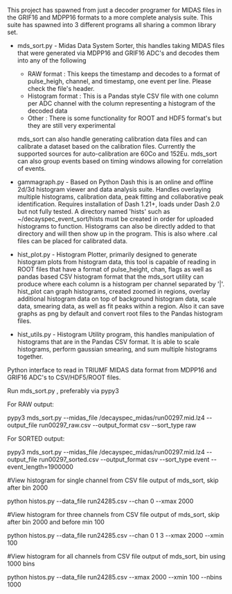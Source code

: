 This project has spawned from just a decoder programer for MIDAS files in the GRIF16 and MDPP16 formats to a more complete analysis suite.  This suite has spawned into 3 different programs all sharing a common library set.

* mds_sort.py - Midas Data System Sorter, this handles taking MIDAS files that were generated via MDPP16 and GRIF16 ADC's and decodes them into any of the following
  * RAW format : This keeps the timestamp and decodes to a format of pulse_heigh, channel, and timestamp, one event per line.  Please check the file's header.
  * Histogram format : This is a Pandas style CSV file with one column per ADC channel with the column representing a histogram of the decoded data
  * Other : There is some functionality for ROOT and HDF5 format's but they are still very experimental

  mds_sort can also handle generating calibration data files and can calibrate a dataset based on the calibration files.  Currently the supported sources for auto-calibration are 60Co and 152Eu.  mds_sort can also group events based on timing windows allowing for correlation of events.

* gammagraph.py - Based on Python Dash this is an online and offline 2d/3d histogram viewer and data analysis suite.  Handles overlaying multiple histograms, calibration data, peak fitting and collaborative peak identification.  Requires installation of Dash 1.21+, loads under Dash 2.0 but not fully tested.  A directory named 'hists' such as ~/decayspec_event_sort/hists must be created in order for uploaded histograms to function.  Histograms can also be directly added to that directory and will then show up in the program.  This is also where .cal files can be placed for calibrated data.

* hist_plot.py - Histogram Plotter, primarily designed to generate histogram plots from histogram data, this tool is capable of reading in ROOT files that have a format of pulse_height, chan, flags as well as pandas based CSV histogram format that the mds_sort utility can produce where each column is a histogram per channel separated by '|'.  hist_plot can graph histograms, created zoomed in regions, overlay additional histogram data on top of background histogram data, scale data, smearing data, as well as fit peaks within a region.  Also it can save graphs as png by default and convert root files to the Pandas histogram files.

* hist_utils.py - Histogram Utility program, this handles manipulation of histograms that are in the Pandas CSV format.  It is able to scale histograms, perform gaussian smearing, and sum multiple histograms together.



Python interface to read in TRIUMF MIDAS data format from MDPP16 and GRIF16 ADC's to CSV/HDF5/ROOT files.

Run mds_sort.py , preferably via pypy3

For RAW output:

pypy3 mds_sort.py --midas_file /decayspec_midas/run00297.mid.lz4 --output_file run00297_raw.csv --output_format csv --sort_type raw

For SORTED output:


pypy3 mds_sort.py  --midas_file /decayspec_midas/run00297.mid.lz4 --output_file run00297_sorted.csv --output_format csv --sort_type event --event_length=1900000

#View histogram for single channel from CSV file output of mds_sort, skip after bin 2000

python histos.py --data_file run24285.csv --chan 0 --xmax 2000

#View histogram for three channels from CSV file output of mds_sort, skip after bin 2000 and before min 100

python histos.py --data_file run24285.csv --chan 0 1 3 --xmax 2000 --xmin 100

#View histogram for all channels from CSV file output of mds_sort, bin using 1000 bins

python histos.py --data_file run24285.csv --xmax 2000 --xmin 100 --nbins 1000